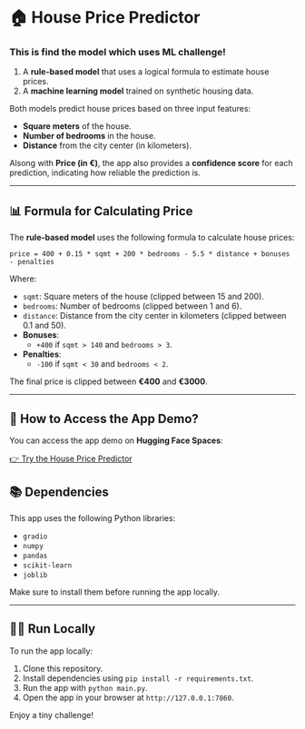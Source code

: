 # 🏠 House Price Predictor

### This is **find the model which uses ML challenge!**
1. A **rule-based model** that uses a logical formula to estimate house prices.
2. A **machine learning model** trained on synthetic housing data.

Both models predict house prices based on three input features:
- **Square meters** of the house.
- **Number of bedrooms** in the house.
- **Distance** from the city center (in kilometers).

Alsong with **Price (in €)**, the app also provides a **confidence score** for each prediction, indicating how reliable the prediction is.

---

## 📊 Formula for Calculating Price

The **rule-based model** uses the following formula to calculate house prices:
```
price = 400 + 0.15 * sqmt + 200 * bedrooms - 5.5 * distance + bonuses - penalties
```

Where:
- `sqmt`: Square meters of the house (clipped between 15 and 200).
- `bedrooms`: Number of bedrooms (clipped between 1 and 6).
- `distance`: Distance from the city center in kilometers (clipped between 0.1 and 50).
- **Bonuses**: 
  - `+400` if `sqmt > 140` and `bedrooms > 3`.
- **Penalties**:
  - `-100` if `sqmt < 30` and `bedrooms < 2`.

The final price is clipped between **€400** and **€3000**.

---

## 🚀 How to Access the App Demo?

You can access the app demo on **Hugging Face Spaces**:

[👉 Try the House Price Predictor](https://huggingface.co/spaces/your-username/house-price-predictor)


## 📚 Dependencies

This app uses the following Python libraries:
- `gradio`
- `numpy`
- `pandas`
- `scikit-learn`
- `joblib`

Make sure to install them before running the app locally.

---

## 🧑‍💻 Run Locally

To run the app locally:
1. Clone this repository.
2. Install dependencies using `pip install -r requirements.txt`.
3. Run the app with `python main.py`.
4. Open the app in your browser at `http://127.0.0.1:7860`.

Enjoy a tiny challenge!
